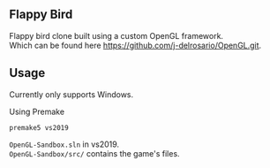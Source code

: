 ## Flappy Bird
Flappy bird clone built using a custom OpenGL framework.  
Which can be found here https://github.com/j-delrosario/OpenGL.git.  

## Usage
Currently only supports Windows.

Using Premake
```
premake5 vs2019
```
`OpenGL-Sandbox.sln` in vs2019.  
`OpenGL-Sandbox/src/` contains the game's files.